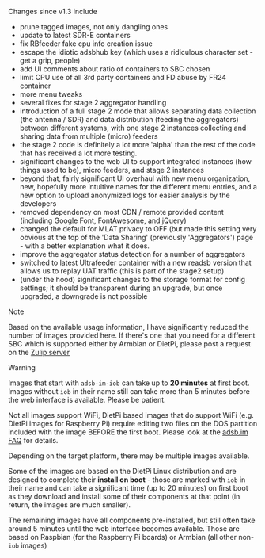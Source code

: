 Changes since v1.3 include
- prune tagged images, not only dangling ones
- update to latest SDR-E containers
- fix RBfeeder fake cpu info creation issue
- escape the idiotic adsbhub key (which uses a ridiculous character set - get a grip, people)
- add UI comments about ratio of containers to SBC chosen
- limit CPU use of all 3rd party containers and FD abuse by FR24 container
- more menu tweaks
- several fixes for stage 2 aggregator handling
- introduction of a full stage 2 mode that allows separating data collection (the antenna / SDR) and data distribution (feeding the aggregators) between different systems, with one stage 2 instances collecting and sharing data from multiple (micro) feeders
- the stage 2 code is definitely a lot more 'alpha' than the rest of the code that has received a lot more testing.
- significant changes to the web UI to support integrated instances (how things used to be), micro feeders, and stage 2 instances
- beyond that, fairly significant UI overhaul with new menu organization, new, hopefully more intuitive names for the different menu entries, and a new option to upload anonymized logs for easier analysis by the developers
- removed dependency on most CDN / remote provided content (including Google Font, FontAwesome, and jQuery)
- changed the default for MLAT privacy to OFF (but made this setting very obvious at the top of the 'Data Sharing' (previously 'Aggregators') page - with a better explanation what it does. 
- improve the aggregator status detection for a number of aggregators
- switched to latest Ultrafeeder container with a new readsb version that allows us to replay UAT traffic (this is part of the stage2 setup)
- (under the hood) significant changes to the storage format for config settings; it should be transparent during an upgrade, but once upgraded, a downgrade is not possible


> [!NOTE]
> Based on the available usage information, I have significantly reduced the number of images provided here. If there's one that you need for a different SBC which is supported either by Armbian or DietPi, please post a request on the [Zulip server](https://adsblol.zulipchat.com/#narrow/stream/391168-adsb-feeder-image)

> [!WARNING]
> Images that start with `adsb-im-iob` can take up to **20 minutes** at first boot. Images without `iob` in their name still can take more than 5 minutes before the web interface is available. Please be patient.
>
> Not all images support WiFi, DietPi based images that do support WiFi (e.g. DietPi images for Raspberry Pi) require editing two files on the DOS partition included with the image BEFORE the first boot. Please look at the [adsb.im FAQ](https://adsb.im/faq) for details.

Depending on the target platform, there may be multiple images available.

Some of the images are based on the DietPi Linux distribution and are designed to complete their **install on boot** - those are marked with `iob` in their name and can take a significant time (up to 20 minutes) on first boot as they download and install some of their components at that point (in return, the images are much smaller).

The remaining images have all components pre-installed, but still often take around 5 minutes until the web interface becomes available. Those are based on Raspbian (for the Raspberry Pi boards) or Armbian (all other non-`iob` images)



